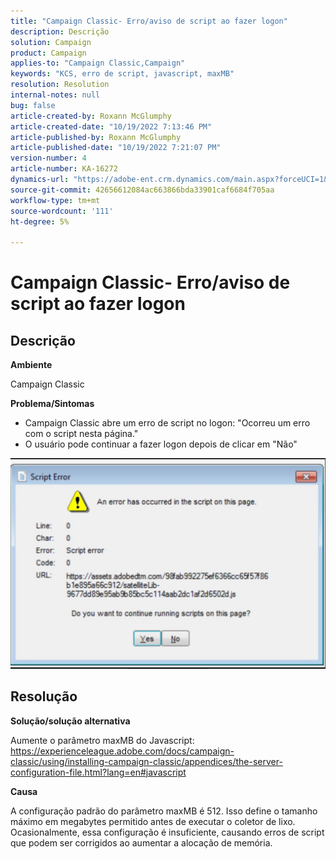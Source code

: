 ```yaml
---
title: "Campaign Classic- Erro/aviso de script ao fazer logon"
description: Descrição
solution: Campaign
product: Campaign
applies-to: "Campaign Classic,Campaign"
keywords: "KCS, erro de script, javascript, maxMB"
resolution: Resolution
internal-notes: null
bug: false
article-created-by: Roxann McGlumphy
article-created-date: "10/19/2022 7:13:46 PM"
article-published-by: Roxann McGlumphy
article-published-date: "10/19/2022 7:21:07 PM"
version-number: 4
article-number: KA-16272
dynamics-url: "https://adobe-ent.crm.dynamics.com/main.aspx?forceUCI=1&pagetype=entityrecord&etn=knowledgearticle&id=5216fb24-e24f-ed11-bba2-00224808679b"
source-git-commit: 42656612084ac663866bda33901caf6684f705aa
workflow-type: tm+mt
source-wordcount: '111'
ht-degree: 5%

---
```


# Campaign Classic- Erro/aviso de script ao fazer logon

## Descrição


<b>Ambiente</b>

Campaign Classic

<b>Problema/Sintomas</b>

- Campaign Classic abre um erro de script no logon: &quot;Ocorreu um erro com o script nesta página.&quot;
- O usuário pode continuar a fazer logon depois de clicar em &quot;Não&quot;


![](assets/___4d77ab25-e34f-ed11-bba2-00224808679b___.jpeg)


## Resolução


<b>Solução/solução alternativa</b>

Aumente o parâmetro maxMB do Javascript: https://experienceleague.adobe.com/docs/campaign-classic/using/installing-campaign-classic/appendices/the-server-configuration-file.html?lang=en#javascript

<b>Causa</b>

A configuração padrão do parâmetro maxMB é 512. Isso define o tamanho máximo em megabytes permitido antes de executar o coletor de lixo. Ocasionalmente, essa configuração é insuficiente, causando erros de script que podem ser corrigidos ao aumentar a alocação de memória.
